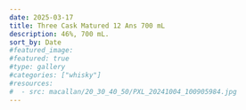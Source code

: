 ```yaml
---
date: 2025-03-17
title: Three Cask Matured 12 Ans 700 mL
description: 46%, 700 mL.
sort_by: Date
#featured_image: 
#featured: true
#type: gallery
#categories: ["whisky"]
#resources:
#  - src: macallan/20_30_40_50/PXL_20241004_100905984.jpg
---
```

